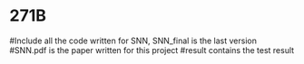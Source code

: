 # 271B

#Include all the code written for SNN, SNN_final is the last version
#SNN.pdf is the paper written for this project
#result contains the test result
